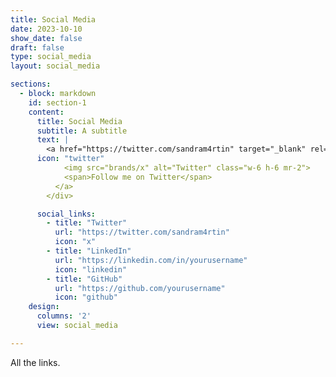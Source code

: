```yaml
---
title: Social Media
date: 2023-10-10
show_date: false
draft: false
type: social_media
layout: social_media

sections:
  - block: markdown
    id: section-1
    content:
      title: Social Media
      subtitle: A subtitle
      text: |
        <a href="https://twitter.com/sandram4rtin" target="_blank" rel="noopener" class="flex items-center">
      icon: "twitter"
            <img src="brands/x" alt="Twitter" class="w-6 h-6 mr-2">
            <span>Follow me on Twitter</span>
          </a>
        </div>

      social_links:
        - title: "Twitter"
          url: "https://twitter.com/sandram4rtin"
          icon: "x"
        - title: "LinkedIn"
          url: "https://linkedin.com/in/yourusername"
          icon: "linkedin"
        - title: "GitHub"
          url: "https://github.com/yourusername"
          icon: "github"
    design: 
      columns: '2'
      view: social_media

---
```


All the links.

